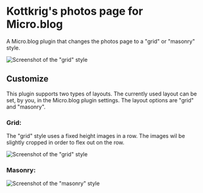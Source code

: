 # Kottkrig's photos page for Micro.blog

A Micro.blog plugin that changes the photos page to a "grid" or "masonry" style.

![Screenshot of the "grid" style](./docs/screenshot-grid.png)

## Customize

This plugin supports two types of layouts. The currently used layout can be set, by you, in the Micro.blog plugin settings. The layout options are "grid" and "masonry".

### Grid:

The "grid" style uses a fixed height images in a row. The images wil be slightly cropped in order to flex out on the row.

![Screenshot of the "grid" style](./docs/screenshot-grid.png)

### Masonry:

![Screenshot of the "masonry" style](./docs/screenshot-masonry.png)
